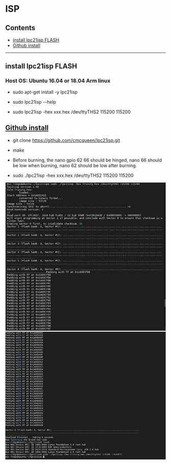 # ISP

## Contents
- [install lpc21isp FLASH](#install-lpc21isp-FLASH)
- [Github install](#Github-install)
---

## install lpc21isp FLASH

###  Host OS: Ubuntu 16.04 or 18.04 Arm linux

* sudo apt-get install -y lpc21isp  

* sudo lpc21isp --help

* sudo lpc21isp -hex xxx.hex /dev/ttyTHS2 115200 115200

## [Github install](https://github.com/cmcqueen/lpc21isp.git)

* git clone https://github.com/cmcqueen/lpc21isp.git

* make 

* Before burning, the nano gpio 62 66 should be hinged, nano 66 should be low when burning, nano 62 should be low after burning.

* sudo ./lpc21isp -hex xxx.hex /dev/ttyTHS2 115200 115200

![](001.jpg)
![](002.jpg)
